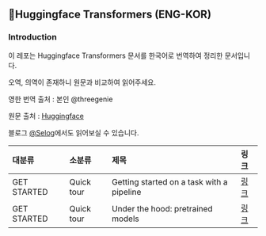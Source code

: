 ## 🤗Huggingface Transformers (ENG-KOR)

### Introduction
이 레포는 Huggingface Transformers 문서를 한국어로 번역하여 정리한 문서입니다.

오역, 의역이 존재하니 원문과 비교하여 읽어주세요.

영한 번역 출처 : 본인 @threegenie

원문 출처 : [Huggingface](https://huggingface.co/transformers/index.html)

블로그 [@Selog](https://threegenie.tistory.com/category/Huggingface%20Transformers)에서도 읽어보실 수 있습니다.

|대분류|소분류|제목|링크|
|:------|:------|:------|:------|
|GET STARTED|Quick tour|Getting started on a task with a pipeline|[링크](https://github.com/threegenie/transformer_document_eng2kor/blob/main/Getting%20started%20on%20a%20task%20with%20a%20pipeline.md)|
|GET STARTED|Quick tour|Under the hood: pretrained models|[링크](https://github.com/threegenie/transformer_document_eng2kor/commit/f13bdbaa4770a344bd80d1129a430da694f5a83a)|
